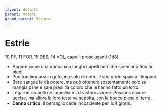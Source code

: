 ```yaml
---
layout: default
parent: Mostri
grand_parent: Risorse
---
```


# Estrie

10 PF, 11 FOR, 15 DES, 14 VOL, capelli prosciuganti (1d8)

- Appare come una donna con lunghi capelli neri che scendono fino ai piedi.
- Può trasformarsi in gufo, ma solo di notte. Il suo grido spacca i timpani.
- Bere sangue le dà potere, ma può ottenere sostentamento solo se mangia pane e sale presi da coloro che le hanno fatto un torto.
- Legarne i capelli ne impedisce la trasformazione. Possono essere uccise, ma allora la loro testa va sepolta, con la bocca piena di terra.
- **Danno critico**: il bersaglio cade incosciente per 1d4 giorni.